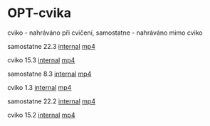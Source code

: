 # OPT-cvika
cviko - nahráváno při cvičení, samostatne - nahráváno mimo cviko

samostatne 22.3 [internal]( https://bbb04.felk.cvut.cz//playback/presentation/2.0/playback.html?meetingId=8b26f33c8de019980727e96a6ce5547aee6d8cca-1616415964034 )
[mp4](https://bbb04.felk.cvut.cz//presentation/8b26f33c8de019980727e96a6ce5547aee6d8cca-1616415964034/8b26f33c8de019980727e96a6ce5547aee6d8cca-1616415964034.mp4)

cviko 15.3 [internal](https://bbb04.felk.cvut.cz//playback/presentation/2.0/playback.html?meetingId=c3a6476b35a12a4c8cc3ef1afffd5218e744db90-1615795201219)
[mp4](https://bbb04.felk.cvut.cz//presentation/c3a6476b35a12a4c8cc3ef1afffd5218e744db90-1615795201219/c3a6476b35a12a4c8cc3ef1afffd5218e744db90-1615795201219.mp4)

samostatne 8.3 [internal](https://bbb04.felk.cvut.cz//playback/presentation/2.0/playback.html?meetingId=b4d6b872853ce3869177366b89c9aff4c8cd4fd9-1615398473184)
[mp4](https://bbb04.felk.cvut.cz//presentation/b4d6b872853ce3869177366b89c9aff4c8cd4fd9-1615398473184/b4d6b872853ce3869177366b89c9aff4c8cd4fd9-1615398473184.mp4)

cviko 1.3 [internal](https://bbb04.felk.cvut.cz//playback/presentation/2.0/playback.html?meetingId=7f593097ae1d191df503582ecf9f6b472f4d3e12-1614585601858)
[mp4](https://bbb04.felk.cvut.cz//presentation/7f593097ae1d191df503582ecf9f6b472f4d3e12-1614585601858/7f593097ae1d191df503582ecf9f6b472f4d3e12-1614585601858.mp4)

samostatne 22.2 [internal](https://bbb04.felk.cvut.cz//playback/presentation/2.0/playback.html?meetingId=f8d65fcd462533f02a29ad58285242b199801cc8-1615051186070)
[mp4](https://bbb04.felk.cvut.cz//presentation/f8d65fcd462533f02a29ad58285242b199801cc8-1615051186070/f8d65fcd462533f02a29ad58285242b199801cc8-1615051186070.mp4)

cviko 15.2 [internal](https://bbb04.felk.cvut.cz//playback/presentation/2.0/playback.html?meetingId=c9c3da8a63fbd762f6cf381f78df4eb375595f75-1613376001090)
[mp4](https://bbb04.felk.cvut.cz//presentation/c9c3da8a63fbd762f6cf381f78df4eb375595f75-1613376001090/c9c3da8a63fbd762f6cf381f78df4eb375595f75-1613376001090.mp4)

